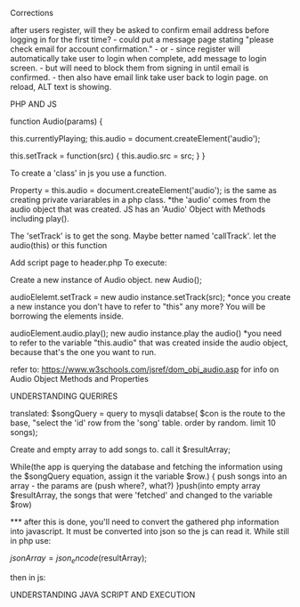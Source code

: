   Corrections

  after users register, will they be asked to confirm email address before logging in for the first time?
    - could put a message page stating "please check email for account confirmation."
    - or 
    - since register will automatically take user to login when complete, add message to login screen.
        - but will need to block them from signing in until email is confirmed.
        - then also have email link take user back to login page.
  on reload, ALT text is showing.
  
    



PHP AND JS

function Audio(params) {

  this.currentlyPlaying;
  this.audio = document.createElement('audio');

  this.setTrack = function(src) {
    this.audio.src = src;
  }
}

To create a 'class' in js you use a function.

Property = this.audio = document.createElement('audio'); is the same as creating private variarables in a php class.
*the 'audio' comes from the audio object that was created. JS has an 'Audio' Object with Methods including play().

The 'setTrack' is to get the song. Maybe better named 'callTrack'.
let the audio(this) or this function 

Add script page to header.php
To execute:
<script>
  var audioElement = new Audio();
  aduioElement.setTrack("assets/music/bensound-slowmotion.mp3");
  audioElement.audio.play()
</script>

Create a new instance of Audio object. new Audio();

audioElelemt.setTrack =
new audio instance.setTrack(src);
*once you create a new instance you don't have to refer to "this" any more? You will be borrowing the elements inside.

audioElement.audio.play();
new audio instance.play the audio()
*you need to refer to the variable "this.audio" that was created inside the audio object, because that's the one you want to run.

refer to:
https://www.w3schools.com/jsref/dom_obj_audio.asp for info on Audio Object Methods and Properties
 
UNDERSTANDING QUERIRES

<?php
$songQuery = mysqli_query($con, "SELECT id FROM song ORDER BY RAND() LIMIT 10");

$resultArray = array();

while($row = mysqli_fetch_array($songQuery)) {
  array_push($resultArray, $row['id']);
}
?>

translated: $songQuery = query to mysqli databse( $con is the route to the base, "select the 'id' row from the 'song' table. order by random. limit 10 songs);

Create and empty array to add songs to. call it $resultArray;

While(the app is querying the database and fetching the information using the $songQuery equation, assign it the variable $row.) {
  push songs into an array -
  the params are (push where?, what?)
}push(into empty array $resultArray, the songs that were 'fetched' and changed to the variable $row)

*** after this is done, you'll need to convert the gathered php information into javascript. It must be converted into json so the js can read it. While still in php use:

$jsonArray = json_encode($resultArray);

then in js:

<script>
  console.log( <?php echo $jsonArray; ?> );
</script>

UNDERSTANDING JAVA SCRIPT AND EXECUTION

